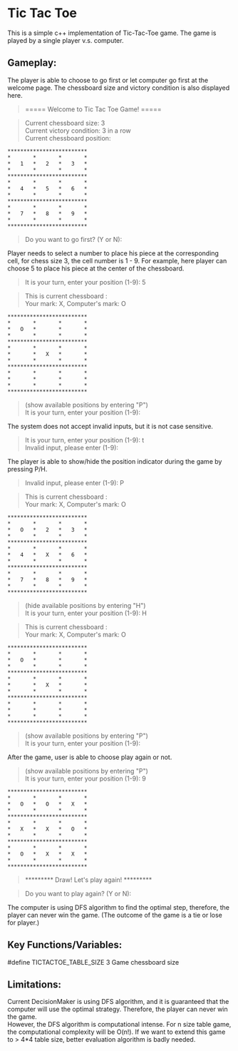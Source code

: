 # Tic Tac Toe

This is a simple c++ implementation of Tic-Tac-Toe game. The game is played by a single player v.s. computer.

## Gameplay:

The player is able to choose to go first or let computer go first at the welcome page.
The chessboard size and victory condition is also displayed here.

>===== Welcome to Tic Tac Toe Game! =====

>Current chessboard size: 3<br/>
>Current victory condition: 3 in a row<br/>
>Current chessboard position:<br/>

	*************************
	*       *       *       *
	*   1   *   2   *   3   *
	*       *       *       *
	*************************
	*       *       *       *
	*   4   *   5   *   6   *
	*       *       *       *
	*************************
	*       *       *       *
	*   7   *   8   *   9   *
	*       *       *       *
	*************************

>Do you want to go first? (Y or N):<br/>

Player needs to select a number to place his piece at the corresponding cell, for chess size 3, the cell number is 1 - 9.
For example, here player can choose 5 to place his piece at the center of the chessboard.


>It is your turn, enter your position (1-9): 5

>This is current chessboard :<br/>
>Your mark: X,  Computer's mark: O

	*************************
	*       *       *       *
	*   O   *       *       *
	*       *       *       *
	*************************
	*       *       *       *
	*       *   X   *       *
	*       *       *       *
	*************************
	*       *       *       *
	*       *       *       *
	*       *       *       *
	*************************

>(show available positions by entering "P")<br/>
>It is your turn, enter your position (1-9):

The system does not accept invalid inputs, but it is not case sensitive.

>It is your turn, enter your position (1-9): t<br/>
>Invalid input, please enter (1-9): 

The player is able to show/hide the position indicator during the game by pressing P/H.

>Invalid input, please enter (1-9): P

>This is current chessboard :<br/>
>Your mark: X,  Computer's mark: O

	*************************
	*       *       *       *
	*   O   *   2   *   3   *
	*       *       *       *
	*************************
	*       *       *       *
	*   4   *   X   *   6   *
	*       *       *       *
	*************************
	*       *       *       *
	*   7   *   8   *   9   *
	*       *       *       *
	*************************

>(hide available positions by entering "H")<br/>
>It is your turn, enter your position (1-9): H

>This is current chessboard :<br/>
>Your mark: X,  Computer's mark: O

	*************************
	*       *       *       *
	*   O   *       *       *
	*       *       *       *
	*************************
	*       *       *       *
	*       *   X   *       *
	*       *       *       *
	*************************
	*       *       *       *
	*       *       *       *
	*       *       *       *
	*************************

>(show available positions by entering "P")<br/>
>It is your turn, enter your position (1-9):

After the game, user is able to choose play again or not.

>(show available positions by entering "P")<br/>
>It is your turn, enter your position (1-9): 9

	*************************
	*       *       *       *
	*   O   *   O   *   X   *
	*       *       *       *
	*************************
	*       *       *       *
	*   X   *   X   *   O   *
	*       *       *       *
	*************************
	*       *       *       *
	*   O   *   X   *   X   *
	*       *       *       *
	*************************

>\*\*\*\*\*\*\*\*\* Draw! Let's play again! \*\*\*\*\*\*\*\*\*


>Do you want to play again? (Y or N):

The computer is using DFS algorithm to find the optimal step, therefore, the player can never win the game. (The outcome of the game is a tie or lose for player.)

## Key Functions/Variables:

#define TICTACTOE_TABLE_SIZE       3
Game chessboard size


## Limitations:

Current DecisionMaker is using DFS algorithm, and it is guaranteed that the computer will use the optimal strategy. Therefore, the player can never win the game.<br/>
However, the DFS algorithm is computational intense. For n size table game, the computational complexity will be O(n!). If we want to extend this game to > 4\*4 table size, better evaluation algorithm is badly needed.
